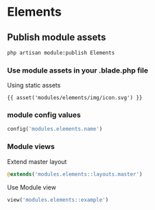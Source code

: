 # Elements

## Publish module assets

```sh
php artisan module:publish Elements
```

### Use module assets in your .blade.php file
 
Using static assets

```blade
{{ asset('modules/elements/img/icon.svg') }}
 ```

### module config values

```php
config('modules.elements.name')
```

### Module views

Extend master layout

```php
@extends('modules.elements::layouts.master')
```

Use Module view

```php
view('modules.elements::example')
```

